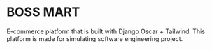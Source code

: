 # BOSS MART

E-commerce platform that is built with Django Oscar + Tailwind. This platform is made for simulating software engineering project.


